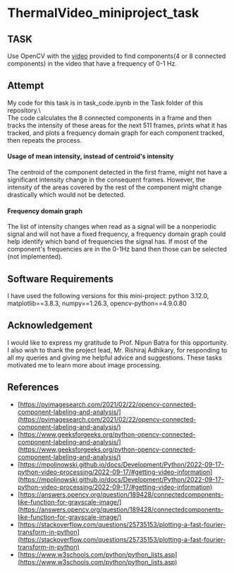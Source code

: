 # ThermalVideo_miniproject_task
## TASK
Use OpenCV with the [video](https://drive.google.com/file/d/1PWS2MoFphHwTwblN82QZZbYqEmycN0Jj/view?usp=sharing) provided to find components(4 or 8 connected components) in the video that have a frequency of 0-1 Hz. 
## Attempt
My code for this task is in task_code.ipynb in the Task folder of this repository.\ \
The code calculates the 8 connected components in a frame and then tracks the intensity of these areas for the next 511 frames, prints what it has tracked, and plots a frequency domain graph for each component tracked, then repeats the process.
#### Usage of mean intensity, instead of centroid's intensity
The centroid of the component detected in the first frame, might not have a significant intensity change in the consequent frames. However, the intensity of the areas covered by the rest of the component might change drastically which would not be detected.
#### Frequency domain graph
The list of intensity changes when read as a signal will be a nonperiodic signal and will not have a fixed frequency, a frequency domain graph could help identify which band of frequencies the signal has.
If most of the component's frequencies are in the 0-1Hz band then those can be selected (not implemented).
## Software Requirements
I have used the following versions for this mini-project: python 3.12.0, matplotlib==3.8.3, numpy==1.26.3, opencv-python==4.9.0.80
## Acknowledgement
I would like to express my gratitude to Prof. Nipun Batra for this opportunity. I also wish to thank the project lead, Mr. Rishiraj Adhikary, for responding to all my queries and giving me helpful advice and suggestions. These tasks motivated me to learn more about image processing.
## References
-  [https://pyimagesearch.com/2021/02/22/opencv-connected-component-labeling-and-analysis/](https://pyimagesearch.com/2021/02/22/opencv-connected-component-labeling-and-analysis/)
-  [https://www.geeksforgeeks.org/python-opencv-connected-component-labeling-and-analysis/](https://www.geeksforgeeks.org/python-opencv-connected-component-labeling-and-analysis/)
-  [https://mpolinowski.github.io/docs/Development/Python/2022-09-17-python-video-processing/2022-09-17/#getting-video-information](https://mpolinowski.github.io/docs/Development/Python/2022-09-17-python-video-processing/2022-09-17/#getting-video-information)
-  [https://answers.opencv.org/question/189428/connectedcomponents-like-function-for-grayscale-image/](https://answers.opencv.org/question/189428/connectedcomponents-like-function-for-grayscale-image/)
-  [https://stackoverflow.com/questions/25735153/plotting-a-fast-fourier-transform-in-python](https://stackoverflow.com/questions/25735153/plotting-a-fast-fourier-transform-in-python)
-  [https://www.w3schools.com/python/python_lists.asp](https://www.w3schools.com/python/python_lists.asp)

